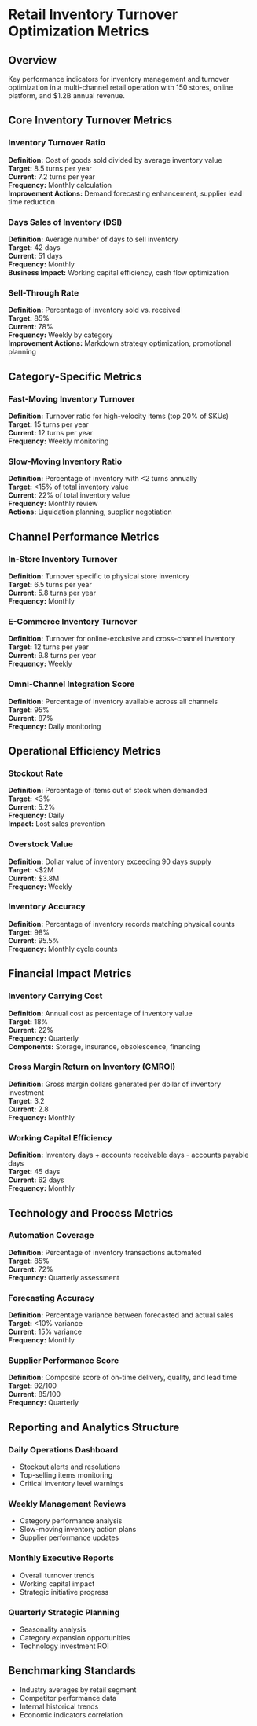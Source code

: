 # Retail Inventory Turnover Optimization Metrics

## Overview
Key performance indicators for inventory management and turnover optimization in a multi-channel retail operation with 150 stores, online platform, and $1.2B annual revenue.

## Core Inventory Turnover Metrics

### Inventory Turnover Ratio
**Definition:** Cost of goods sold divided by average inventory value  
**Target:** 8.5 turns per year  
**Current:** 7.2 turns per year  
**Frequency:** Monthly calculation  
**Improvement Actions:** Demand forecasting enhancement, supplier lead time reduction  

### Days Sales of Inventory (DSI)
**Definition:** Average number of days to sell inventory  
**Target:** 42 days  
**Current:** 51 days  
**Frequency:** Monthly  
**Business Impact:** Working capital efficiency, cash flow optimization  

### Sell-Through Rate
**Definition:** Percentage of inventory sold vs. received  
**Target:** 85%  
**Current:** 78%  
**Frequency:** Weekly by category  
**Improvement Actions:** Markdown strategy optimization, promotional planning  

## Category-Specific Metrics

### Fast-Moving Inventory Turnover
**Definition:** Turnover ratio for high-velocity items (top 20% of SKUs)  
**Target:** 15 turns per year  
**Current:** 12 turns per year  
**Frequency:** Weekly monitoring  

### Slow-Moving Inventory Ratio
**Definition:** Percentage of inventory with <2 turns annually  
**Target:** <15% of total inventory value  
**Current:** 22% of total inventory value  
**Frequency:** Monthly review  
**Actions:** Liquidation planning, supplier negotiation  

## Channel Performance Metrics

### In-Store Inventory Turnover
**Definition:** Turnover specific to physical store inventory  
**Target:** 6.5 turns per year  
**Current:** 5.8 turns per year  
**Frequency:** Monthly  

### E-Commerce Inventory Turnover
**Definition:** Turnover for online-exclusive and cross-channel inventory  
**Target:** 12 turns per year  
**Current:** 9.8 turns per year  
**Frequency:** Weekly  

### Omni-Channel Integration Score
**Definition:** Percentage of inventory available across all channels  
**Target:** 95%  
**Current:** 87%  
**Frequency:** Daily monitoring  

## Operational Efficiency Metrics

### Stockout Rate
**Definition:** Percentage of items out of stock when demanded  
**Target:** <3%  
**Current:** 5.2%  
**Frequency:** Daily  
**Impact:** Lost sales prevention  

### Overstock Value
**Definition:** Dollar value of inventory exceeding 90 days supply  
**Target:** <$2M  
**Current:** $3.8M  
**Frequency:** Weekly  

### Inventory Accuracy
**Definition:** Percentage of inventory records matching physical counts  
**Target:** 98%  
**Current:** 95.5%  
**Frequency:** Monthly cycle counts  

## Financial Impact Metrics

### Inventory Carrying Cost
**Definition:** Annual cost as percentage of inventory value  
**Target:** 18%  
**Current:** 22%  
**Frequency:** Quarterly  
**Components:** Storage, insurance, obsolescence, financing  

### Gross Margin Return on Inventory (GMROI)
**Definition:** Gross margin dollars generated per dollar of inventory investment  
**Target:** 3.2  
**Current:** 2.8  
**Frequency:** Monthly  

### Working Capital Efficiency
**Definition:** Inventory days + accounts receivable days - accounts payable days  
**Target:** 45 days  
**Current:** 62 days  
**Frequency:** Monthly  

## Technology and Process Metrics

### Automation Coverage
**Definition:** Percentage of inventory transactions automated  
**Target:** 85%  
**Current:** 72%  
**Frequency:** Quarterly assessment  

### Forecasting Accuracy
**Definition:** Percentage variance between forecasted and actual sales  
**Target:** <10% variance  
**Current:** 15% variance  
**Frequency:** Monthly  

### Supplier Performance Score
**Definition:** Composite score of on-time delivery, quality, and lead time  
**Target:** 92/100  
**Current:** 85/100  
**Frequency:** Quarterly  

## Reporting and Analytics Structure

### Daily Operations Dashboard
- Stockout alerts and resolutions  
- Top-selling items monitoring  
- Critical inventory level warnings  

### Weekly Management Reviews
- Category performance analysis  
- Slow-moving inventory action plans  
- Supplier performance updates  

### Monthly Executive Reports
- Overall turnover trends  
- Working capital impact  
- Strategic initiative progress  

### Quarterly Strategic Planning
- Seasonality analysis  
- Category expansion opportunities  
- Technology investment ROI  

## Benchmarking Standards
- Industry averages by retail segment  
- Competitor performance data  
- Internal historical trends  
- Economic indicators correlation